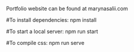 Portfolio website can be found at marynasalii.com 


#To install dependencies:
npm install

#To start a local server:
npm run start

#To compile css:
npm run serve